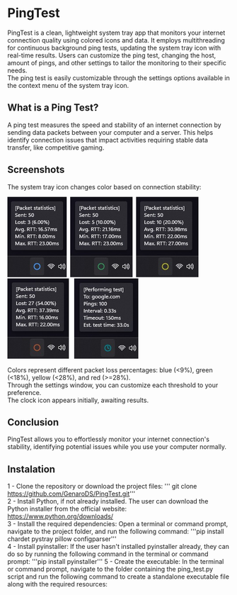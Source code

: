 # PingTest
PingTest is a clean, lightweight system tray app that monitors your internet connection quality using colored icons and data. It employs multithreading for continuous background ping tests, updating the system tray icon with real-time results. Users can customize the ping test, changing the host, amount of pings, and other settings to tailor the monitoring to their specific needs.  
The ping test is easily customizable through the settings options available in the context menu of the system tray icon.

## What is a Ping Test?
A ping test measures the speed and stability of an internet connection by sending data packets between your computer and a server. This helps identify connection issues that impact activities requiring stable data transfer, like competitive gaming.

## Screenshots
The system tray icon changes color based on connection stability:

<img src="Screenshots/Blue circle.jpg" alt="BlueCricle">&nbsp;
<img src="Screenshots/Green circle.jpg" alt="GreenCircle">&nbsp;
<img src="Screenshots/Yellow circle.jpg" alt="YellowCircle">&nbsp;
<img src="Screenshots/Red circle.jpg" alt="RedCircle">&nbsp;&nbsp;
<img src="Screenshots/Testing.jpg" alt="Testing...">

Colors represent different packet loss percentages: blue (<9%), green (<18%), yellow (<28%), and red (>=28%).  
Through the settings window, you can customize each threshold to your preference.  
The clock icon appears initially, awaiting results.

## Conclusion
PingTest allows you to effortlessly monitor your internet connection's stability, identifying potential issues while you use your computer normally.

## Instalation

1 - Clone the repository or download the project files:
''' git clone https://github.com/GenaroDS/PingTest.git'''  
2 - Install Python, if not already installed. The user can download the Python installer from the official website: https://www.python.org/downloads/  
3 - Install the required dependencies: Open a terminal or command prompt, navigate to the project folder, and run the following command:
'''pip install chardet pystray pillow configparser'''  
4 - Install pyinstaller: If the user hasn't installed pyinstaller already, they can do so by running the following command in the terminal or command prompt:
'''pip install pyinstaller'''
5 - Create the executable:
In the terminal or command prompt, navigate to the folder containing the ping_test.py script and run the following command to create a standalone executable file along with the required resources:
